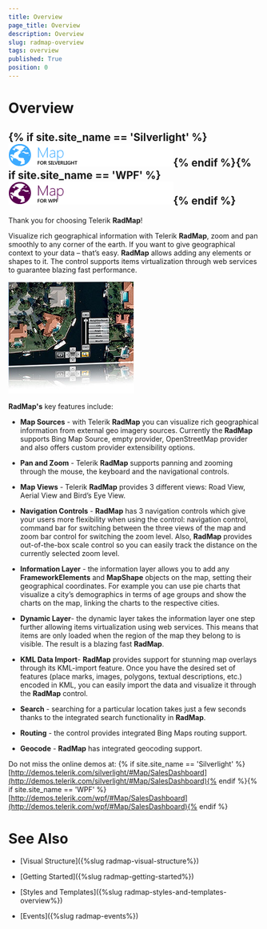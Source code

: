 ```yaml
---
title: Overview
page_title: Overview
description: Overview
slug: radmap-overview
tags: overview
published: True
position: 0
---
```


# Overview





## {% if site.site_name == 'Silverlight' %}![](images/RadMap_Overview_01.png){% endif %}{% if site.site_name == 'WPF' %}![](images/RadMap_Overview_01_WPF.png){% endif %}

Thank you for choosing Telerik __RadMap__!
        

Visualize rich geographical information with Telerik __RadMap__, zoom and pan smoothly to any corner of the earth. If you want to give geographical context to your data – that’s easy. __RadMap__ allows adding any elements or shapes to it. The control supports items virtualization through web services to guarantee blazing fast performance.
        

![](images/RadMap_Overview_02.png)

__RadMap's__ key features include:
        

* __Map Sources__ - with Telerik __RadMap__ you can visualize rich geographical information from external geo imagery sources. Currently the __RadMap__ supports Bing Map Source, empty provider, OpenStreetMap provider and also offers custom provider extensibility options.
          

* __Pan and Zoom__ - Telerik __RadMap__ supports panning and zooming through the mouse, the keyboard and the navigational controls.
          

* __Map Views__ - Telerik __RadMap__ provides 3 different views: Road View, Aerial View and Bird’s Eye View.
          

* __Navigation Controls__ - __RadMap__ has 3 navigation controls which give your users more flexibility when using the control: navigation control, command bar for switching between the three views of the map and zoom bar control for switching the zoom level. Also, __RadMap__ provides out-of-the-box scale control so you can easily track the distance on the currently selected zoom level.
          

* __Information Layer__ - the information layer allows you to add any __FrameworkElements__ and __MapShape__ objects on the map, setting their geographical coordinates. For example you can use pie charts that visualize a city’s demographics in terms of age groups and show the charts on the map, linking the charts to the respective cities.
          

* __Dynamic Layer__- the dynamic layer takes the information layer one step further allowing items virtualization using web services. This means that items are only loaded when the region of the map they belong to is visible. The result is a blazing fast __RadMap__.
          

* __KML Data Import__- __RadMap__ provides support for stunning map overlays through its KML-import feature.  Once you have the desired set of features (place marks, images, polygons, textual descriptions, etc.) encoded in KML, you can easily import the data and visualize it through the __RadMap__ control.
          

* __Search__ - searching for a particular location takes just a few seconds thanks to the integrated search functionality in __RadMap__.
          

* __Routing__ - the control provides integrated Bing Maps routing support.
          

* __Geocode__ - __RadMap__ has integrated geocoding support.
          

Do not miss the online demos at: {% if site.site_name == 'Silverlight' %}[http://demos.telerik.com/silverlight/#Map/SalesDashboard](http://demos.telerik.com/silverlight/#Map/SalesDashboard){% endif %}{% if site.site_name == 'WPF' %}[http://demos.telerik.com/wpf/#Map/SalesDashboard](http://demos.telerik.com/wpf/#Map/SalesDashboard){% endif %}

# See Also

 * [Visual Structure]({%slug radmap-visual-structure%})

 * [Getting Started]({%slug radmap-getting-started%})

 * [Styles and Templates]({%slug radmap-styles-and-templates-overview%})

 * [Events]({%slug radmap-events%})

